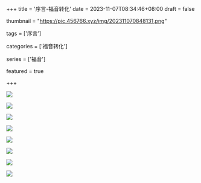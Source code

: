 +++
title = '序言-福音转化'
date = 2023-11-07T08:34:46+08:00
draft = false

thumbnail = "https://pic.456766.xyz/img/202311070848131.png"

tags = ['序言']

categories =  ['福音转化']

series = ['福音']

featured = true

+++

![](https://pic.456766.xyz/img/202311070848130.png)

![](https://pic.456766.xyz/img/202311070848131.png)

![](https://pic.456766.xyz/img/202311070848132.png)

![](https://pic.456766.xyz/img/202311070848133.png)

![](https://pic.456766.xyz/img/202311070848134.png)

![](https://pic.456766.xyz/img/202311070848135.png)

![](https://pic.456766.xyz/img/202311070848136.png)

![](https://pic.456766.xyz/img/202311070848137.png)
